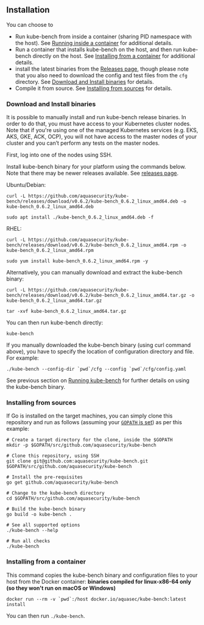 ## Installation

You can choose to
* Run kube-bench from inside a container (sharing PID namespace with the host). See [Running inside a container](./running.md#running-inside-a-container) for additional details.
* Run a container that installs kube-bench on the host, and then run kube-bench directly on the host. See [Installing from a container](#installing-from-a-container) for additional details.
* install the latest binaries from the [Releases page](https://github.com/aquasecurity/kube-bench/releases), though please note that you also need to download the config and test files from the `cfg` directory. See [Download and Install binaries](#download-and-install-binaries) for details.
* Compile it from source. See [Installing from sources](#installing-from-sources) for details.


### Download and Install binaries

It is possible to manually install and run kube-bench release binaries. In order to do that, you must have access to your Kubernetes cluster nodes. Note that if you're using one of the managed Kubernetes services (e.g. EKS, AKS, GKE, ACK, OCP), you will not have access to the master nodes of your cluster and you can’t perform any tests on the master nodes.

First, log into one of the nodes using SSH.

Install kube-bench binary for your platform using the commands below. Note that there may be newer releases available. See [releases page](https://github.com/aquasecurity/kube-bench/releases).

Ubuntu/Debian:

```
curl -L https://github.com/aquasecurity/kube-bench/releases/download/v0.6.2/kube-bench_0.6.2_linux_amd64.deb -o kube-bench_0.6.2_linux_amd64.deb

sudo apt install ./kube-bench_0.6.2_linux_amd64.deb -f
```

RHEL:

```
curl -L https://github.com/aquasecurity/kube-bench/releases/download/v0.6.2/kube-bench_0.6.2_linux_amd64.rpm -o kube-bench_0.6.2_linux_amd64.rpm

sudo yum install kube-bench_0.6.2_linux_amd64.rpm -y
```

Alternatively, you can manually download and extract the kube-bench binary:

```
curl -L https://github.com/aquasecurity/kube-bench/releases/download/v0.6.2/kube-bench_0.6.2_linux_amd64.tar.gz -o kube-bench_0.6.2_linux_amd64.tar.gz

tar -xvf kube-bench_0.6.2_linux_amd64.tar.gz
```

You can then run kube-bench directly:
```
kube-bench
```

If you manually downloaded the kube-bench binary (using curl command above), you have to specify the location of configuration directory and file. For example:
```
./kube-bench --config-dir `pwd`/cfg --config `pwd`/cfg/config.yaml 
```

See previous section on [Running kube-bench](./running.md#running-kube-bench) for further details on using the kube-bench binary.

### Installing from sources

If Go is installed on the target machines, you can simply clone this repository and run as follows (assuming your [`GOPATH` is set](https://github.com/golang/go/wiki/GOPATH)) as per this example:

```shell
# Create a target directory for the clone, inside the $GOPATH
mkdir -p $GOPATH/src/github.com/aquasecurity/kube-bench

# Clone this repository, using SSH
git clone git@github.com:aquasecurity/kube-bench.git $GOPATH/src/github.com/aquasecurity/kube-bench

# Install the pre-requisites
go get github.com/aquasecurity/kube-bench

# Change to the kube-bench directory
cd $GOPATH/src/github.com/aquasecurity/kube-bench

# Build the kube-bench binary
go build -o kube-bench .

# See all supported options
./kube-bench --help

# Run all checks
./kube-bench
```


### Installing from a container

This command copies the kube-bench binary and configuration files to your host from the Docker container:
**binaries compiled for linux-x86-64 only (so they won't run on macOS or Windows)**
```
docker run --rm -v `pwd`:/host docker.io/aquasec/kube-bench:latest install
```

You can then run `./kube-bench`.
